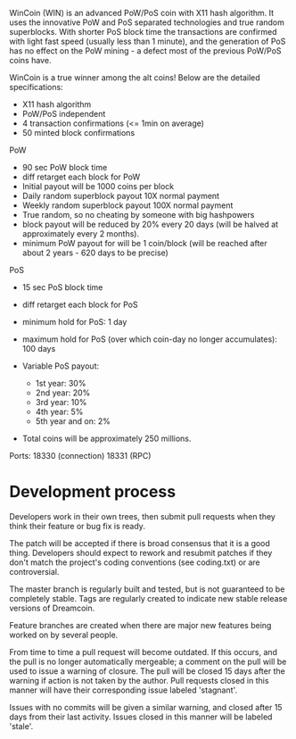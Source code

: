 WinCoin (WIN) is an advanced PoW/PoS coin with X11 hash algorithm. It uses the innovative PoW and PoS separated technologies and true random superblocks. With shorter PoS block time the transactions are confirmed with light fast speed (usually less than 1 minute), and the generation of PoS has no effect on the PoW mining - a defect most of the previous PoW/PoS coins have.

WinCoin is a true winner among the alt coins! Below are the detailed specifications:

- X11 hash algorithm
- PoW/PoS independent
- 4 transaction confirmations (<= 1min on average)
- 50 minted block confirmations

PoW
- 90 sec PoW block time
- diff retarget each block for PoW
- Initial payout will be 1000 coins per block
- Daily random superblock payout 10X normal payment
- Weekly random superblock payout 100X normal payment
- True random, so no cheating by someone with big hashpowers
- block payout will be reduced by 20% every 20 days (will be halved at approximately every 2 months).
- minimum PoW payout for will be 1 coin/block (will be reached after about 2 years - 620 days to be precise)

PoS
- 15 sec PoS block time
- diff retarget each block for PoS
- minimum hold for PoS: 1 day
- maximum hold for PoS (over which coin-day no longer accumulates): 100 days
- Variable PoS payout:
	- 1st year:  30%
	- 2nd year: 20%
	- 3rd year: 10%
	- 4th year: 5%
	- 5th year and on: 2%

- Total coins will be approximately 250 millions.

Ports: 
18330 (connection)
18331 (RPC)


Development process
===========================

Developers work in their own trees, then submit pull requests when
they think their feature or bug fix is ready.

The patch will be accepted if there is broad consensus that it is a
good thing.  Developers should expect to rework and resubmit patches
if they don't match the project's coding conventions (see coding.txt)
or are controversial.

The master branch is regularly built and tested, but is not guaranteed
to be completely stable. Tags are regularly created to indicate new
stable release versions of Dreamcoin.

Feature branches are created when there are major new features being
worked on by several people.

From time to time a pull request will become outdated. If this occurs, and
the pull is no longer automatically mergeable; a comment on the pull will
be used to issue a warning of closure. The pull will be closed 15 days
after the warning if action is not taken by the author. Pull requests closed
in this manner will have their corresponding issue labeled 'stagnant'.

Issues with no commits will be given a similar warning, and closed after
15 days from their last activity. Issues closed in this manner will be 
labeled 'stale'.
